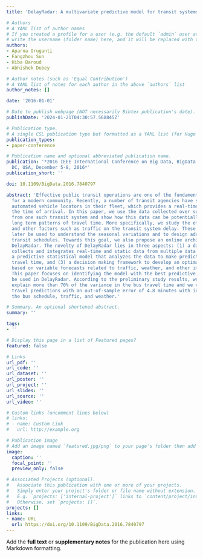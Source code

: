 ```yaml
---
title: 'DelayRadar: A multivariate predictive model for transit systems'

# Authors
# A YAML list of author names
# If you created a profile for a user (e.g. the default `admin` user at `content/authors/admin/`), 
# write the username (folder name) here, and it will be replaced with their full name and linked to their profile.
authors:
- Aparna Oruganti
- Fangzhou Sun
- Hiba Baroud
- Abhishek Dubey

# Author notes (such as 'Equal Contribution')
# A YAML list of notes for each author in the above `authors` list
author_notes: []

date: '2016-01-01'

# Date to publish webpage (NOT necessarily Bibtex publication's date).
publishDate: '2024-01-21T04:30:57.568845Z'

# Publication type.
# A single CSL publication type but formatted as a YAML list (for Hugo requirements).
publication_types:
- paper-conference

# Publication name and optional abbreviated publication name.
publication: '*2016 IEEE International Conference on Big Data, BigData 2016, Washington
  DC, USA, December 5-8, 2016*'
publication_short: ''

doi: 10.1109/BigData.2016.7840797

abstract: 'Effective public transit operations are one of the fundamental requirements
  for a modern community. Recently, a number of transit agencies have started integrating
  automated vehicle locators in their fleet, which provides a real-time estimate of
  the time of arrival. In this paper, we use the data collected over several months
  from one such transit system and show how this data can be potentially used to learn
  long term patterns of travel time. More specifically, we study the effect of weather
  and other factors such as traffic on the transit system delay. These models can
  later be used to understand the seasonal variations and to design adaptive and transient
  transit schedules. Towards this goal, we also propose an online architecture called
  DelayRadar. The novelty of DelayRadar lies in three aspects: (1) a data store that
  collects and integrates real-time and static data from multiple data sources, (2)
  a predictive statistical model that analyzes the data to make predictions on transit
  travel time, and (3) a decision making framework to develop an optimal transit schedule
  based on variable forecasts related to traffic, weather, and other impactful factors.
  This paper focuses on identifying the model with the best predictive accuracy to
  be used in DelayRadar. According to the preliminary study results, we are able to
  explain more than 70% of the variance in the bus travel time and we can make future
  travel predictions with an out-of-sample error of 4.8 minutes with information on
  the bus schedule, traffic, and weather.'

# Summary. An optional shortened abstract.
summary: ''

tags:
- ''

# Display this page in a list of Featured pages?
featured: false

# Links
url_pdf: ''
url_code: ''
url_dataset: ''
url_poster: ''
url_project: ''
url_slides: ''
url_source: ''
url_video: ''

# Custom links (uncomment lines below)
# links:
# - name: Custom Link
#   url: http://example.org

# Publication image
# Add an image named `featured.jpg/png` to your page's folder then add a caption below.
image:
  caption: ''
  focal_point: ''
  preview_only: false

# Associated Projects (optional).
#   Associate this publication with one or more of your projects.
#   Simply enter your project's folder or file name without extension.
#   E.g. `projects: ['internal-project']` links to `content/project/internal-project/index.md`.
#   Otherwise, set `projects: []`.
projects: []
links:
- name: URL
  url: https://doi.org/10.1109/BigData.2016.7840797
---
```


Add the **full text** or **supplementary notes** for the publication here using Markdown formatting.
